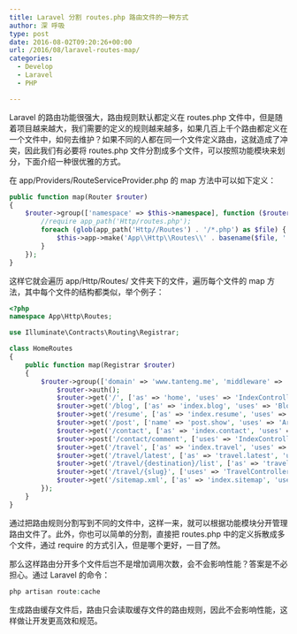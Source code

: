 ```yaml
---
title: Laravel 分割 routes.php 路由文件的一种方式
author: 深 呼吸
type: post
date: 2016-08-02T09:20:26+00:00
url: /2016/08/laravel-routes-map/
categories:
  - Develop
  - Laravel
  - PHP

---
```

Laravel 的路由功能很强大，路由规则默认都定义在 routes.php 文件中，但是随着项目越来越大，我们需要的定义的规则越来越多，如果几百上千个路由都定义在一个文件中，如何去维护？如果不同的人都在同一个文件定义路由，这就造成了冲突，因此我们有必要将 routes.php 文件分割成多个文件，可以按照功能模块来划分，下面介绍一种很优雅的方式。

在 app/Providers/RouteServiceProvider.php 的 map 方法中可以如下定义：

```php
public function map(Router $router)
{
    $router->group(['namespace' => $this->namespace], function ($router) {
        //require app_path('Http/routes.php');
        foreach (glob(app_path('Http//Routes') . '/*.php') as $file) {
            $this->app->make('App\\Http\\Routes\\' . basename($file, '.php'))->map($router);
        }
    });
}
```

这样它就会遍历 app/Http/Routes/ 文件夹下的文件，遍历每个文件的 map 方法，其中每个文件的结构都类似，举个例子：

```php
<?php
namespace App\Http\Routes;

use Illuminate\Contracts\Routing\Registrar;

class HomeRoutes
{
    public function map(Registrar $router)
    {
        $router->group(['domain' => 'www.tanteng.me', 'middleware' => 'web'], function ($router) {
            $router->auth();
            $router->get('/', ['as' => 'home', 'uses' => 'IndexController@index']);
            $router->get('/blog', ['as' => 'index.blog', 'uses' => 'BlogController@index']);
            $router->get('/resume', ['as' => 'index.resume', 'uses' => 'IndexController@resume']);
            $router->get('/post', ['name' => 'post.show', 'uses' => 'ArticleController@show']);
            $router->get('/contact', ['as' => 'index.contact', 'uses' => 'IndexController@contact']);
            $router->post('/contact/comment', ['uses' => 'IndexController@postComment']);
            $router->get('/travel', ['as' => 'index.travel', 'uses' => 'TravelController@index']);
            $router->get('/travel/latest', ['as' => 'travel.latest', 'uses' => 'TravelController@latest']);
            $router->get('/travel/{destination}/list', ['as' => 'travel.destination', 'uses' => 'TravelController@travelList']);
            $router->get('/travel/{slug}', ['uses' => 'TravelController@travelDetail']);
            $router->get('/sitemap.xml', ['as' => 'index.sitemap', 'uses' => 'IndexController@sitemap']);
        });
    }
}
```

通过把路由规则分割写到不同的文件中，这样一来，就可以根据功能模块分开管理路由文件了。此外，你也可以简单的分割，直接把 routes.php 中的定义拆散成多个文件，通过 require 的方式引入，但是哪个更好，一目了然。

那么这样路由分开多个文件后岂不是增加调用次数，会不会影响性能？答案是不必担心。通过 Laravel 的命令：

```php
php artisan route:cache
```

生成路由缓存文件后，路由只会读取缓存文件的路由规则，因此不会影响性能，这样做让开发更高效和规范。